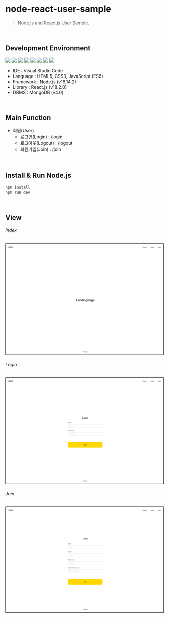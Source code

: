 # node-react-user-sample
> Node.js and React.js User Sample.

<br>

## Development Environment
<div style="display: inline-block">
  <img src="https://img.shields.io/badge/Visual%20Studio%20Code-007ACC?style=flat&logo=VisualStudioCode&logoColor=white" />
  <img src="https://img.shields.io/badge/HTML-E34F26?style=flat&logo=HTML5&logoColor=white" />
  <img src="https://img.shields.io/badge/CSS-1572B6?style=flat&logo=CSS3&logoColor=white" />
  <img src="https://img.shields.io/badge/JavaScript-F7DF1E?style=flat&logo=JavaScript&logoColor=white" />
  <img src="https://img.shields.io/badge/Redux-764ABC?style=flat&logo=Redux&logoColor=white" />
  <img src="https://img.shields.io/badge/React.js-61DAFB?style=flat&logo=React&logoColor=white" />
  <img src="https://img.shields.io/badge/Node.js-339933?style=flat&logo=Node.js&logoColor=white" />
  <img src="https://img.shields.io/badge/MongoDB-47A248?style=flat&logo=MongoDB&logoColor=white" />
</div>

<br>

- IDE : Visual Studio Code
- Language : HTML5, CSS3, JavaScript (ES6)
- Framework : Node.js (v18.14.2)
- Library : React.js (v18.2.0)
- DBMS : MongoDB (v4.0)

<br>

## Main Function
- 회원(User)
  - 로그인(Login) : /login
  - 로그아웃(Logout) : /logout
  - 회원가입(Join) : /join

<br>

## Install & Run Node.js
```shell
npm install
npm run dev
```

<br>

## View
###### Index
<img src="image/page/img_page_index.png" style="border: 1px solid black" />

###### Login
<img src="image/page/img_page_login.png" style="border: 1px solid black" />

###### Join
<img src="image/page/img_page_join.png" style="border: 1px solid black" />
